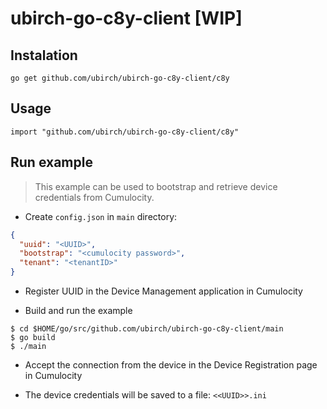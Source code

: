 # ubirch-go-c8y-client [WIP]

## Instalation

`go get github.com/ubirch/ubirch-go-c8y-client/c8y`

## Usage

`import "github.com/ubirch/ubirch-go-c8y-client/c8y"`

## Run example
> This example can be used to bootstrap and retrieve device credentials from Cumulocity.
- Create `config.json` in `main` directory:
```json
{
  "uuid": "<UUID>",
  "bootstrap": "<cumulocity password>",
  "tenant": "<tenantID>"
}
```

- Register UUID in the Device Management application in Cumulocity

- Build and run the example
```
$ cd $HOME/go/src/github.com/ubirch/ubirch-go-c8y-client/main
$ go build
$ ./main
```

- Accept the connection from the device in the Device Registration page in Cumulocity

- The device credentials will be saved to a file: `<<UUID>>.ini`